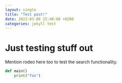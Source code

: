 ```yaml
---
layout: single
title: "Test post!"
date: 2023-03-08 15:40:08 +0200
categories: jekyll test
---
```


# Just testing stuff out

Mention rodeo here too to test the search functionality.

```python
def main()
    print("foo")
```
